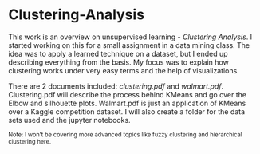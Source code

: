 # Clustering-Analysis
This work is an overview on unsupervised learning - *Clustering Analysis*. I started working on this for a small assignment in a data mining class. The idea was to apply a learned technique on a dataset, but I ended up describing everything from the basis. My focus was to explain how clustering works under very easy terms and the help of visualizations. 

There are 2 documents included: *clustering.pdf* and *walmart.pdf*. Clustering.pdf will describe the process behind KMeans and go over the Elbow and silhouette plots. Walmart.pdf is just an application of KMeans over a Kaggle competition dataset. I will also create a folder for the data sets used and the jupyter notebooks.     
     
<sub>
Note: I won't be covering more advanced topics like fuzzy clustering and hierarchical clustering here. 


 
